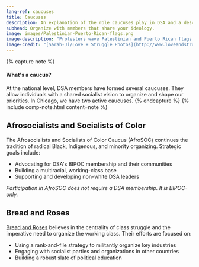 ```yaml
---
lang-ref: caucuses
title: Caucuses
description: An explanation of the role caucuses play in DSA and a description of locally-active affiliates.
subhead: Organize with members that share your ideology.
image: images/Palestinian-Puerto-Rican-flags.png
image-description: "Protesters wave Palestinian and Puerto Rican flags during the Decolonize Zhigaagoong action on July 17, 2020. AfroSOC builds BIPOC and abolitionist power."
image-credit: "[Sarah-Ji/Love + Struggle Photos](http://www.loveandstrugglephotos.com/)"
---
```


{% capture note %}
#### What's a caucus?

At the national level, DSA members have formed several caucuses. They allow individuals with a shared socialist vision to organize and shape our priorities. In Chicago, we have two active caucuses.
{% endcapture %}
{% include comp-note.html content=note %}

## Afrosocialists and Socialists of Color

The Afrosocialists and Socialists of Color Caucus (AfroSOC) continues the tradition of radical Black, Indigenous, and minority organizing. Strategic goals include:

- Advocating for DSA's BIPOC membership and their communities
- Building a multiracial, working-class base
- Supporting and developing non-white DSA leaders

*Participation in AfroSOC does not require a DSA membership. It is BIPOC-only.* 

## Bread and Roses

[Bread and Roses](https://breadandrosesdsa.org/) believes in the centrality of class struggle and the imperative need to organize the working class. Their efforts are focused on:

- Using a rank-and-file strategy to militantly organize key industries
- Engaging with socialist parties and organizations in other countries
- Building a robust slate of political education
